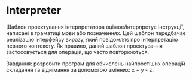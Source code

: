 # Interpreter

 Шаблон проектування інтерпретатора оцінює/інтерпретує інструкції, написані в граматиці мови або позначеннях. Цей шаблон передбачає реалізацію інтерфейсу виразу, який повідомляє про інтерпретацію певного контексту.
 Як правило, даний шаблон проектування застосовується для операцій, що часто повторюються. 
 
Завдання: розробити програм для обчислень найпростіших операцій складання та віднімання за допомогою змінних: x + y - z. 
 
